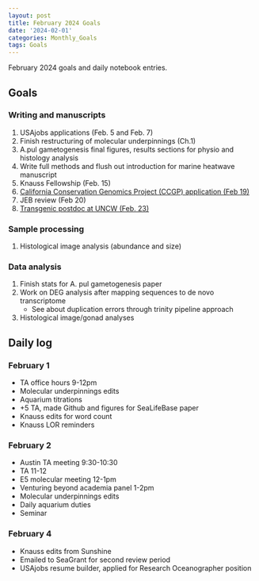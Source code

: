 ```yaml
---
layout: post
title: February 2024 Goals
date: '2024-02-01'
categories: Monthly_Goals
tags: Goals
---
```


February 2024 goals and daily notebook entries. 

## Goals  

### Writing and manuscripts 
              
1. USAjobs applications (Feb. 5 and Feb. 7)
2. Finish restructuring of molecular underpinnings (Ch.1)
2. A.pul gametogenesis final figures, results sections for physio and histology analysis
3. Write full methods and flush out introduction for marine heatwave manuscript
4. Knauss Fellowship (Feb. 15)
5. [California Conservation Genomics Project (CCGP) application (Feb 19)](https://aprecruit.ucmerced.edu/JPF01682)
6. JEB review (Feb 20)
7. [Transgenic postdoc at UNCW (Feb. 23)](https://jobs.uncw.edu/postings/30797)

### Sample processing

1. Histological image analysis (abundance and size)

### Data analysis

1. Finish stats for A. pul gametogenesis paper
2. Work on DEG analysis after mapping sequences to de novo transcriptome
	- See about duplication errors through trinity pipeline approach
3. Histological image/gonad analyses 

## Daily log 

### February 1
- TA office hours 9-12pm
- Molecular underpinnings edits
- Aquarium titrations
- +5 TA, made Github and figures for SeaLifeBase paper
- Knauss edits for word count
- Knauss LOR reminders

### February 2
- Austin TA meeting 9:30-10:30
- TA 11-12
- E5 molecular meeting 12-1pm
- Venturing beyond academia panel 1-2pm
- Molecular underpinnings edits
- Daily aquarium duties
- Seminar

### February 4
- Knauss edits from Sunshine
- Emailed to SeaGrant for second review period
- USAjobs resume builder, applied for Research Oceanographer position






